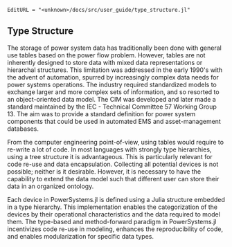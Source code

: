 ```@meta
EditURL = "<unknown>/docs/src/user_guide/type_structure.jl"
```

## Type Structure

The storage of power system data has traditionally been done with general use tables based on the power flow problem. However, tables are not inherently designed to store data with mixed data representations or hierarchal structures. This limitation was addressed in the early 1990's with the advent of automation, spurred by increasingly complex data needs for power systems operations. The industry required standardized models to exchange larger and more complex sets of information, and so resorted to an object-oriented data model. The CIM was developed and later made a standard maintained by the IEC - Technical Committee 57 Working Group 13. The aim was to provide a standard definition for power system components that could be used in automated EMS and asset-management databases.

From the computer engineering point-of-view, using tables would require to re-write a lot of code. In most languages with strongly type hierarchies, using a tree structure it is advantageous. This is particularly relevant for code re-use and data encapsulation. Collecting all potential devices is not possible; neither is it desirable. However, it is necessary to have the capability to extend the data model such that different user can store their data in an organized ontology.

Each device in PowerSystems.jl is defined using a Julia structure embedded in a type hierarchy. This implementation enables the categorization of the devices by their operational characteristics and the data required to model them. The type-based and method-forward paradigm in PowerSystems.jl incentivizes code re-use in modeling, enhances the reproducibility of code, and enables modularization for specific data types.

